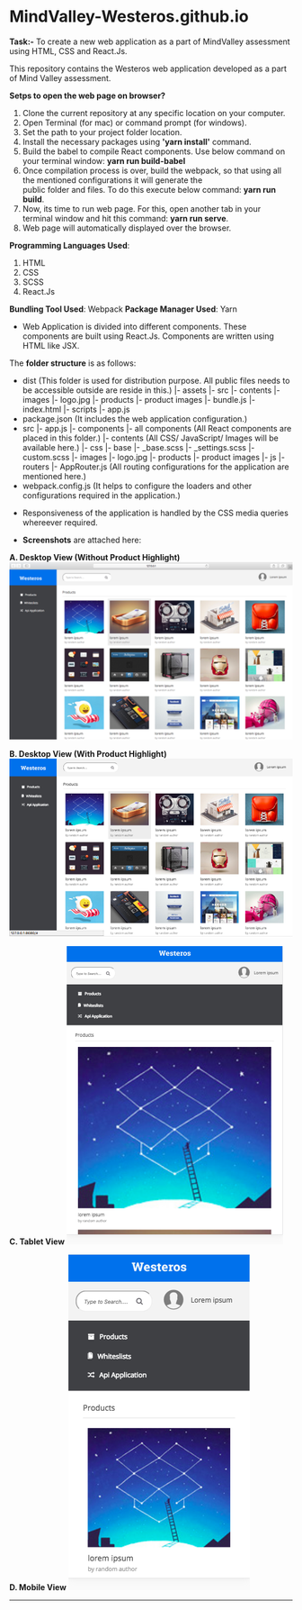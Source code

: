 # MindValley-Westeros.github.io
<b>Task:-</b> To create a new web application as a part of MindValley assessment using HTML, CSS and React.Js.

This repository contains the Westeros web application developed as a part of Mind Valley assessment.

<b>Setps to open the web page on browser?</b>
1. Clone the current repository at any specific location on your computer.
2. Open Terminal (for mac) or command prompt (for windows).
3. Set the path to your project folder location.
4. Install the necessary packages using <b>'yarn install'</b> command.
5. Build the babel to compile React components. Use below command on your terminal window: 
      <b>yarn run build-babel</b>
6. Once compilation process is over, build the webpack, so that using all the mentioned configurations it will generate the   
   public folder and files. To do this execute below command: <b>yarn run build</b>.
7. Now, its time to run web page. For this, open another tab in your terminal window and hit this command: <b>yarn run serve</b>.
8. Web page will automatically displayed over the browser.

<b>Programming Languages Used</b>:
  1. HTML
  2. CSS
  3. SCSS
  4. React.Js

<b>Bundling Tool Used</b>: Webpack
<b>Package Manager Used</b>: Yarn

- Web Application is divided into different components. These components are built using React.Js.
Components are written using HTML like JSX.

The <b>folder structure</b> is as follows:

- dist (This folder is used for distribution purpose. All public files needs to be accessible outside are reside in this.)
    |- assets
          |- src
              |- contents
                    |- images
                          |- logo.jpg
                          |- products
                                |- product images
    |- bundle.js
    |- index.html
    |- scripts
          |- app.js
- package.json  (It includes the web application configuration.)
- src
    |- app.js
    |- components
          |- all components  (All React components are placed in this folder.)
    |- contents  (All CSS/ JavaScript/ Images will be available here.)
          |- css
              |- base
                  |- _base.scss
                  |- _settings.scss
              |- custom.scss
          |- images
              |- logo.jpg
              |- products
                    |- product images
          |- js
    |- routers
          |- AppRouter.js  (All routing configurations for the application are mentioned here.)
- webpack.config.js  (It helps to configure the loaders and other configurations required in the application.)


* Responsiveness of the application is handled by the CSS media queries whereever required.

* <b>Screenshots</b> are attached here:

<b>A. Desktop View (Without Product Highlight)</b>
![](screenshots/Desktop-View-Without-Product-Highlight.png)


<b>B. Desktop View (With Product Highlight)</b>
![](screenshots/Desktop-View-With-Product-Hightlight.png)


<b>C. Tablet View</b>
![](screenshots/Tablet-View.png)


<b>D. Mobile View</b>
![](screenshots/Mobile-View.png)

---------------------------------
